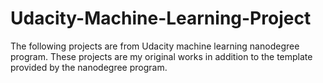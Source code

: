 # Udacity-Machine-Learning-Project

The following projects are from Udacity machine learning nanodegree program. 
These projects are my original works in addition to the template provided by the nanodegree program.

